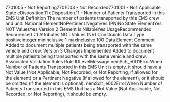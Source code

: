 

7701005 - Not Reporting7701003 - Not Recorded7701001 - Not Applicable
State
eDisposition.11
eDisposition.11 - Number of Patients Transported in this EMS Unit
Definition
The number of patients transported by this EMS crew and unit.
National ElementNoPertinent Negatives (PN)No
State ElementYes
NOT ValuesYes
Version 2 Element
Is NillableYes
UsageRecommended
Recurrence0 : 1
Attributes
NOT Values (NV)
Constraints
Data Type
positiveInteger
minInclusive
1
maxInclusive
100
Data Element Comment
Added to document multiple patients being transported with the same vehicle and crew.
Version 3 Changes Implemented
Added to document multiple patients being transported with the same vehicle and crew.
Associated Validation Rules
Rule IDLevelMessage
nemSch_e001ErrorWhen Number of Patients Transported in this EMS Unit is empty, it should have a Not Value
(Not Applicable, Not Recorded, or Not Reporting, if allowed for the element) or a Pertinent
Negative (if allowed for the element), or it should be omitted (if the element is optional).
nemSch_e002ErrorWhen Number of Patients Transported in this EMS Unit has a Not Value (Not Applicable, Not
Recorded, or Not Reporting), it should be empty.